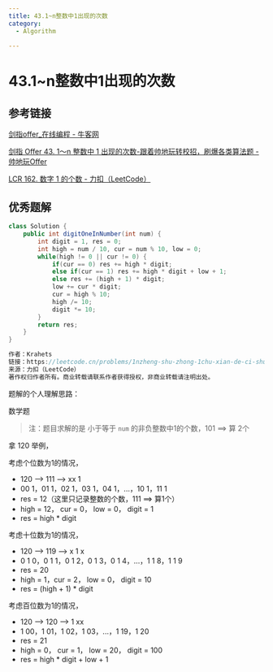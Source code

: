 ```yaml
---
title: 43.1~n整数中1出现的次数
category:
  - Algorithm

---
```


# 43.1~n整数中1出现的次数

## 参考链接

[剑指offer_在线编程 - 牛客网](https://www.nowcoder.com/exam/oj/ta?page=1&tpId=13&type=265)

[剑指 Offer 43. 1～n 整数中 1 出现的次数-跟着帅地玩转校招，刷爆各类算法题 - 帅地玩Offer](https://www.playoffer.cn/588.html)

[LCR 162. 数字 1 的个数 - 力扣（LeetCode）](https://leetcode.cn/problems/1nzheng-shu-zhong-1chu-xian-de-ci-shu-lcof/solutions/229751/mian-shi-ti-43-1n-zheng-shu-zhong-1-chu-xian-de-2/)



## 优秀题解

```java
class Solution {
    public int digitOneInNumber(int num) {
        int digit = 1, res = 0;
        int high = num / 10, cur = num % 10, low = 0;
        while(high != 0 || cur != 0) {
            if(cur == 0) res += high * digit;
            else if(cur == 1) res += high * digit + low + 1;
            else res += (high + 1) * digit;
            low += cur * digit;
            cur = high % 10;
            high /= 10;
            digit *= 10;
        }
        return res;
    }
}

作者：Krahets
链接：https://leetcode.cn/problems/1nzheng-shu-zhong-1chu-xian-de-ci-shu-lcof/solutions/229751/mian-shi-ti-43-1n-zheng-shu-zhong-1-chu-xian-de-2/
来源：力扣（LeetCode）
著作权归作者所有。商业转载请联系作者获得授权，非商业转载请注明出处。
```

题解的个人理解思路：

数学题

> 注：题目求解的是 小于等于 `num` 的非负整数中1的个数，101 ==> 算 2个

拿 120 举例，

考虑个位数为1的情况，

* 120 --> 111 --> xx 1
* 00 1，01 1，02 1，03 1，04 1，...，10 1，11 1
* res = 12（这里只记录整数的个数，111 ==> 算1个）
* high = 12， cur = 0， low = 0， digit = 1
* res = high * digit

考虑十位数为1的情况，

* 120 --> 119 --> x 1 x
* 0 1 0，0 1 1，0 1 2，0 1 3，0 1 4，...，1 1 8，1 1 9
* res = 20
* high = 1，cur = 2， low = 0， digit = 10
* res = (high + 1) * digit

考虑百位数为1的情况，

* 120 --> 120 --> 1 xx
* 1 00，1 01，1 02，1 03，...，1 19，1 20
* res = 21
* high = 0， cur = 1， low = 20， digit = 100
* res = high * digit + low + 1



